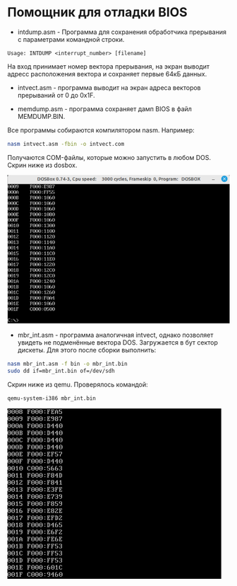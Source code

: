 # Помощник для отладки BIOS

- intdump.asm - Программа для сохранения обработчика прерывания с параметрами командной строки.
```
Usage: INTDUMP <interrupt_number> [filename]
```

На вход принимает номер вектора прерывания, на экран выводит адресс расположения вектора и сохраняет первые 64кБ данных.

- intvect.asm - программа выводит на экран адреса векторов прерываний от 0 до 0x1F. 

- memdump.asm - программа сохраняет дамп BIOS в файл MEMDUMP.BIN.

Все программы собираются компилятором nasm. Например:

```sh
nasm intvect.asm -fbin -o intvect.com
```

Получаются COM-файлы, которые можно запустить в любом DOS. Скрин ниже из dosbox.


![](img/0001.png)

- mbr_int.asm - программа аналогичная intvect, однако позволяет увидеть не подменённые вектора DOS. Загружается в бут сектор дискеты. Для этого после сборки выполнить:

```sh
nasm mbr_int.asm -f bin -o mbr_int.bin
sudo dd if=mbr_int.bin of=/dev/sdh
```

Скрин ниже из qemu. Проверялось командой:

```sh
qemu-system-i386 mbr_int.bin
```

![](img/0002.png)
